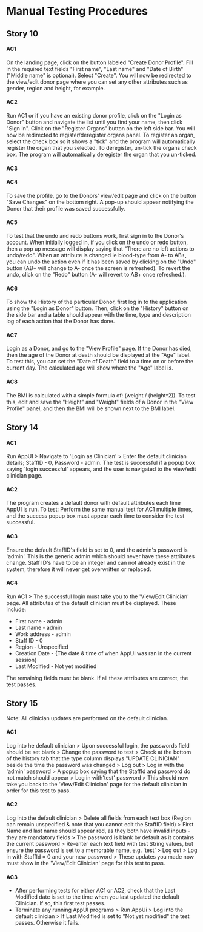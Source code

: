 # Manual Testing Procedures 
## Story 10 
#### AC1
On the landing page, click on the button labeled "Create Donor Profile". Fill in the required text fields "First name",
"Last name" and "Date of Birth" ("Middle name" is optional). Select "Create". You will now be redirected to the 
view/edit donor page where you can set any other attributes such as gender, region and height, for example.

#### AC2
Run AC1 or if you have an existing donor profile, click on the "Login as Donor" button and navigate the list until you
find your name, then click "Sign In". Click on the "Register Organs" button on the left side bar. You will now be 
redirected to  register/deregister organs panel. To register an organ, select the check box so it shows a "tick" 
and the program will automatically register the organ that you selected. To deregister, un-tick the organs check box. 
The program will automatically deregister the organ that you un-ticked.

#### AC3

#### AC4
To save the profile, go to the Donors' view/edit page and click on the button "Save Changes" on the bottom right. 
A pop-up should appear notifying the Donor that their profile was saved successfully. 

#### AC5
To test that the undo and redo buttons work, first sign in to the Donor's account. When initially logged in, if you
click on the undo or redo button, then a pop up message will display saying that "There are no left actions to undo/redo".
When an attribute is changed ie blood-type from A- to AB+, you can undo the action even if it has been saved by clicking 
on the "Undo" button (AB+ will change to A- once the screen is refreshed). To revert the undo, click on the "Redo" button
 (A- will revert to AB+ once refreshed.).

#### AC6
To show the History of the particular Donor, first log in to the application using the "Login as Donor" button. Then,
click on the "History" button on the side bar and a table should appear with the time, type and description log of each
action that the Donor has done.

#### AC7
Login as a Donor, and go to the "View Profile" page. If the Donor has died, then the age of the Donor at death should
be displayed at the "Age" label. To test this, you can set the "Date of Death" field to a time on or before the current
day. The calculated age will show where the "Age" label is.

#### AC8
The BMI is calculated with a simple formula of: (weight / (height^2)). To test this, edit and save the 
"Height" and "Weight" fields of a Donor in the "View Profile" panel, and then the BMI will be shown next to the BMI label.

## Story 14
#### AC1
Run AppUI > Navigate to 'Login as Clinician' > Enter the default clinician details; StaffID - 0, Password - admin.
The test is successful if a popup box saying 'login successful' appears, and the user is navigated to the view/edit 
clinician page.

#### AC2
The program creates a default donor with default attributes each time AppUI is run. To test: Perform the same manual 
test for AC1 multiple times, and the success popup box must appear each time to consider the test successful.

#### AC3
Ensure the default StaffID's field is set to 0, and the admin's password is 'admin'. This is the generic admin which
should never have these attributes change. Staff ID's have to be an integer and can not already exist in the system, 
therefore it will never get overwritten or replaced.

#### AC4
Run AC1 > The successful login must take you to the 'View/Edit Clinician' page. All attributes of the default clinician
must be displayed. 
These include:
* First name - admin
* Last name - admin
* Work address - admin
* Staff ID - 0
* Region - Unspecified
* Creation Date - {The date & time of when AppUI was ran in the current session}
* Last Modified - Not yet modified

The remaining fields must be blank. If all these attributes are correct, the test passes.

## Story 15
Note: All clinician updates are performed on the default clinician.

#### AC1
Log into he default clinician > Upon successful login, the passwords field should be set blank > Change the password to test >
Check at the bottom of the history tab that the type column displays "UPDATE CLINICIAN" beside the time the password was
changed > Log out > Log in with the 'admin' password > A popup box saying that the StaffId and password do not match 
should appear > Log in with'test' password > This should now take you back to the 'View/Edit Clinician' page for the 
default clinician in order for this test to pass.

#### AC2
Log into the default clinician > Delete all fields from each text box (Region can remain unspecified & note that you 
cannot edit the StaffID field) > First Name and last name should appear red, as they both have invalid inputs - they are mandatory fields >
The password is blank by default as it contains the current password > Re-enter each text field with test String values, but
ensure the password is set to a memorable name, e.g. 'test' > Log out > Log in with StaffId = 0 and your new password > These
updates you made now must show in the 'View/Edit Clinician' page for this test to pass.

#### AC3
* After performing tests for either AC1 or AC2, check that the Last Modified date is set to the time when you last updated
the default Clinician. If so, this first test passes.
* Terminate any running AppUI programs > Run AppUi > Log into the default clinician > If Last Modified is set to "Not yet modified"
the test passes. Otherwise it fails.